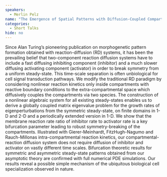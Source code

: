 ```yaml
---
speakers:
  - Merlin Pelz
name: "The Emergence of Spatial Patterns with Diffusion-Coupled Compartments with Activator-Inhibitor Kinetics in 1-D and 2-D"
categories:
  - Short Talks
hide: no
---
```

Since Alan Turing’s pioneering publication on morphogenetic pattern formation obtained with reaction-diffusion (RD) systems, it has been the prevailing belief that two-component reaction diffusion systems have to include a fast diffusing inhibiting component (inhibitor) and a much slower diffusing activating component (activator) in order to break symmetry from a uniform steady-state. This time-scale separation is often unbiological for cell signal transduction pathways.
We modify the traditional RD paradigm by considering nonlinear reaction kinetics only inside compartments with reactive boundary conditions to the extra-compartmental space which diffusively couples the compartments via two species. The construction of a nonlinear algebraic system for all existing steady-states enables us to derive a globally coupled matrix eigenvalue problem for the growth rates of eigenperturbations from the symmetric steady-state, on finite domains in 1-D and 2-D and a periodically extended version in 1-D.
We show that the membrane reaction rate ratio of inhibitor rate to activator rate is a key bifurcation parameter leading to robust symmetry-breaking of the compartments. Illustrated with Gierer-Meinhardt, FitzHugh-Nagumo and Rauch-Millonas intra-compartmental reaction kinetics, our compartmental-reaction diffusion system does not require diffusion of inhibitor and activator on vastly different time scales. Bifurcation theoretic results for symmetric and asymmetric steady-state patterns obtained from our asymptotic theory are confirmed with full numerical PDE simulations.
Our results reveal a possible simple mechanism of the ubiquitous biological cell specialization observed in nature.

